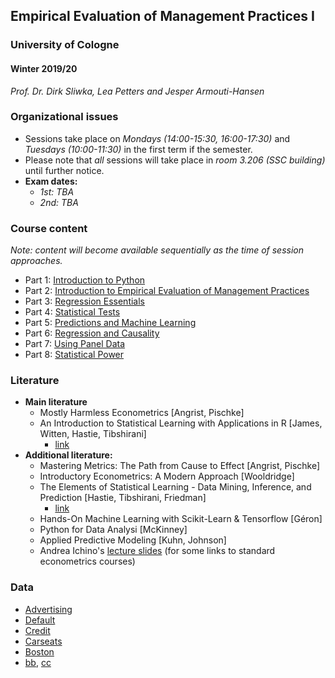 ## Empirical Evaluation of Management Practices I
### University of Cologne
#### Winter 2019/20
_Prof. Dr. Dirk Sliwka, Lea Petters and Jesper Armouti-Hansen_

### Organizational issues
- Sessions take place on _Mondays (14:00-15:30, 16:00-17:30)_ and _Tuesdays (10:00-11:30)_ in the first term if the semester.
- Please note that _all_ sessions will take place in _room 3.206 (SSC building)_ until further notice.
- **Exam dates:**
  - _1st: TBA_
  - _2nd: TBA_


### Course content
_Note: content will become available sequentially as the time of session approaches._
- Part 1: [Introduction to Python](https://raw.githubusercontent.com/jeshan49/EEMP2019/master/content/part-1/L1.pdf)
- Part 2: [Introduction to Empirical Evaluation of Management Practices](https://raw.githubusercontent.com/jeshan49/EEMP2019/master/content/part-1/part2.pdf)
- Part 3: [Regression Essentials](https://raw.githubusercontent.com/jeshan49/eemp2/master/L3.pdf)
- Part 4: [Statistical Tests](https://raw.githubusercontent.com/jeshan49/eemp2/master/L3.pdf)
- Part 5: [Predictions and Machine Learning](https://raw.githubusercontent.com/jeshan49/eemp2/master/L4.pdf)
- Part 6: [Regression and Causality](https://raw.githubusercontent.com/jeshan49/eemp2/master/L5.pdf)
- Part 7: [Using Panel Data](https://raw.githubusercontent.com/jeshan49/eemp2/master/L6.pdf)
- Part 8: [Statistical Power](https://raw.githubusercontent.com/jeshan49/eemp2/master/L6.pdf)


### Literature
- **Main literature**
  - Mostly Harmless Econometrics [Angrist, Pischke]
  - An Introduction to Statistical Learning with Applications in R [James, Witten, Hastie, Tibshirani]
    - [link](https://www-bcf.usc.edu/~gareth/ISL/)
- **Additional literature:**
  - Mastering Metrics: The Path from Cause to Effect [Angrist, Pischke]
  - Introductory Econometrics: A Modern Approach [Wooldridge]
  - The Elements of Statistical Learning - Data Mining, Inference, and Prediction [Hastie, Tibshirani, Friedman]
    - [link](https://web.stanford.edu/~hastie/ElemStatLearn/)
  - Hands-On Machine Learning with Scikit-Learn & Tensorflow [Géron]
  - Python for Data Analysi [McKinney]
  - Applied Predictive Modeling [Kuhn, Johnson]
  - Andrea Ichino's [lecture slides](http://www.andreaichino.it/teaching_material.html) (for some links to standard econometrics courses)


### Data
- [Advertising](https://raw.githubusercontent.com/jeshan49/eemp2/master/Advertising2.csv)
- [Default](https://raw.githubusercontent.com/jeshan49/eemp2/master/Default.csv)
- [Credit](https://raw.githubusercontent.com/jeshan49/eemp2/master/Credit.csv)
- [Carseats](https://raw.githubusercontent.com/jeshan49/eemp2/master/Carseats.csv)
- [Boston](https://raw.githubusercontent.com/jeshan49/eemp2/master/Boston.csv)
- [bb](https://raw.githubusercontent.com/jeshan49/eemp2/master/ind.pdf), [cc](https://raw.githubusercontent.com/jeshan49/eemp2/master/demo.html)
